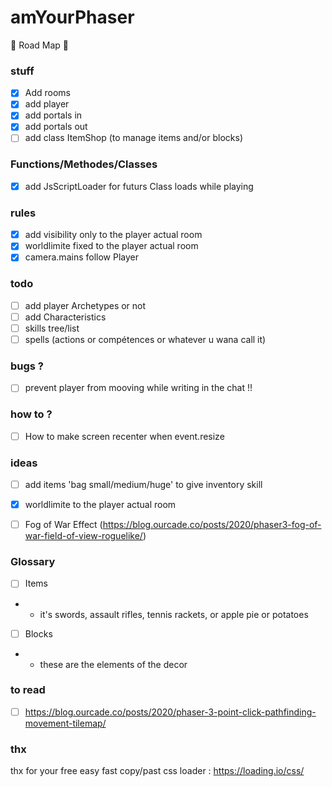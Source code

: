 # amYourPhaser

🐰 Road Map 🌱

### stuff
- [x] Add rooms
- [x] add player
- [x] add portals in
- [x] add portals out
- [ ] add class ItemShop (to manage items and/or blocks)

### Functions/Methodes/Classes
- [x] add JsScriptLoader for futurs Class loads while playing

### rules
- [x] add visibility only to the player actual room
- [x] worldlimite fixed to the player actual room
- [x] camera.mains follow Player

### todo
- [ ] add player Archetypes or not
- [ ] add Characteristics
- [ ] skills tree/list
- [ ] spells (actions or compétences or whatever u wana call it)

### bugs ?
- [ ] prevent player from mooving while writing in the chat !!

### how to ?
- [ ] How to make screen recenter when event.resize

### ideas
- [ ] add items 'bag small/medium/huge' to give inventory skill
- [x] worldlimite to the player actual room
- [ ] Fog of War Effect (https://blog.ourcade.co/posts/2020/phaser3-fog-of-war-field-of-view-roguelike/)


### Glossary
- [ ] Items 
- - it's swords, assault rifles, tennis rackets, or apple pie or potatoes
- [ ] Blocks
- - these are the elements of the decor

### to read
- [ ] https://blog.ourcade.co/posts/2020/phaser-3-point-click-pathfinding-movement-tilemap/

### thx 
thx for your free easy fast copy/past css loader : https://loading.io/css/
